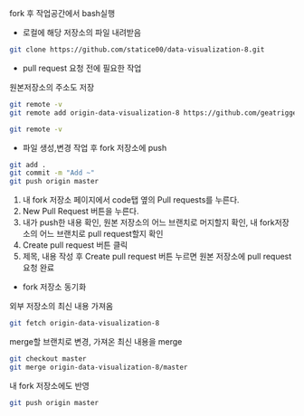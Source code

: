 fork 후 작업공간에서 bash실행

- 로컬에 해당 저장소의 파일 내려받음
```bash
git clone https://github.com/statice00/data-visualization-8.git
```

- pull request 요청 전에 필요한 작업

원본저장소의 주소도 저장
```bash
git remote -v
git remote add origin-data-visualization-8 https://github.com/geatrigger/data-visualization-8.git

git remote -v
```

- 파일 생성,변경 작업 후 fork 저장소에 push
```bash
git add .
git commit -m "Add ~"
git push origin master
```

1. 내 fork 저장소 페이지에서 code탭 옆의 Pull requests를 누른다.
2. New Pull Request 버튼을 누른다.
3. 내가 push한 내용 확인, 원본 저장소의 어느 브랜치로 머지할지 확인, 내 fork저장소의 어느 브랜치로 pull request할지 확인
4. Create pull request 버튼 클릭
5. 제목, 내용 작성 후 Create pull request 버튼 누르면 원본 저장소에 pull request 요청 완료


- fork 저장소 동기화  

외부 저장소의 최신 내용 가져옴
```bash
git fetch origin-data-visualization-8
```

merge할 브랜치로 변경, 가져온 최신 내용을 merge
```bash
git checkout master
git merge origin-data-visualization-8/master
```
내 fork 저장소에도 반영
```bash
git push origin master
```